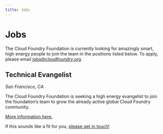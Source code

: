 ```yaml
---
title: Jobs
---
```


# Jobs

The Cloud Foundry Foundation is currently looking for amazingly smart, high energy people to join the team in the positions listed below. To apply, please email <a href="mailto:jobs@cloudfoundry.org">jobs@cloudfoundry.org</a>.

## <a name="evangelist"></a>Technical Evangelist

*San Francisco, CA*

The Cloud Foundry Foundation is seeking a high energy evangelist to join the foundation’s team to grow the already active global Cloud Foundry community.

<a href="https://docs.google.com/document/d/1wyeANGXk6fuzhuGU9Hr08b_-P-2FtBEk7O2C2xiNlo8/edit?usp=sharing" target="_blank">More information here.</a>

If this sounds like a fit for you, <a href="mailto:jobs@cloudfoundry.org">please get in touch!</a>
